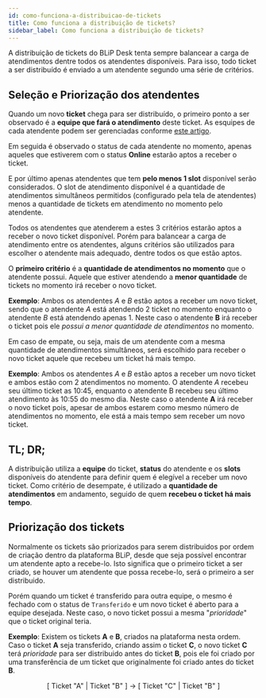 ```yaml
---
id: como-funciona-a-distribuicao-de-tickets
title: Como funciona a distribuição de tickets?
sidebar_label: Como funciona a distribuição de tickets?
---
```


A distribuição de tickets do BLiP Desk tenta sempre balancear a carga de atendimentos dentre todos os atendentes disponíveis. Para isso, todo ticket a ser distribuído é enviado a um atendente segundo uma série de critérios.

## Seleção e Priorização dos atendentes
Quando um novo **ticket** chega para ser distribuído, o primeiro ponto a ser observado é a **equipe que fará o atendimento** deste ticket. As esquipes de cada atendente podem ser gerenciadas conforme [este artigo](https://help.blip.ai/docs/en/helpdesk/blipdesk/gerenciamento-equipes/).

Em seguida é observado o status de cada atendente no momento, apenas aqueles que estiverem com o status **Online** estarão aptos a receber o ticket.

E por último apenas atendentes que tem **pelo menos 1 slot** disponível serão considerados. O slot de atendimento disponível é a quantidade de atendimentos simultâneos permitidos (configurado pela tela de atendentes) menos a quantidade de tickets em atendimento no momento pelo atendente.

Todos os atendentes que atenderem a estes 3 critérios estarão aptos a receber o novo ticket disponível. Porém para balancear a carga de atendimento entre os atendentes, alguns critérios são utilizados para escolher o atendente mais adequado, dentre todos os que estão aptos.

O **primeiro critério** é a **quantidade de atendimentos no momento** que o atendente possui. Aquele que estiver atendendo a **menor quantidade** de tickets no momento irá receber o novo ticket.

**Exemplo**:
Ambos os atendentes *A* e *B* estão aptos a receber um novo ticket, sendo que o atendente *A* está atendendo 2 ticket no momento enquanto o atendente *B* está atendendo apenas 1. Neste caso o atendente **B** irá receber o ticket pois ele *possui a menor quantidade de atendimentos* no momento.

Em caso de empate, ou seja, mais de um atendente com a mesma quantidade de atendimentos simultâneos, será escolhido para receber o novo ticket aquele que recebeu um ticket há mais tempo.

**Exemplo**:
Ambos os atendentes *A* e *B* estão aptos a receber um novo ticket e ambos estão com 2 atendimentos no momento. O atendente *A* recebeu seu último ticket as 10:45, enquanto o atendente B recebeu seu último atendimento às 10:55 do mesmo dia. Neste caso o atendente **A** irá receber o novo ticket pois, apesar de ambos estarem como mesmo número de atendimentos no momento, ele está a mais tempo sem receber um novo ticket.

## TL; DR;
A distribuição utiliza a **equipe** do ticket, **status** do atendente e os **slots** disponíveis do atendente para definir quem é elegível a receber um novo ticket. Como critério de desempate, é utilizado a **quantidade de atendimentos** em andamento, seguido de quem **recebeu o ticket há mais tempo**.


## Priorização dos tickets

Normalmente os tickets são priorizados para serem distribuidos por ordem de criação dentro da plataforma BLiP, desde que seja possível encontrar um atendente apto a recebe-lo. Isto significa que o primeiro ticket a ser criado, se houver um atendente que possa recebe-lo, será o primeiro a ser distribuido.

Porém quando um ticket é transferido para outra equipe, o mesmo é fechado com o status de `Transferido` e um novo ticket é aberto para a equipe desejada. Neste caso, o novo ticket possui a mesma "*prioridade*" que o ticket original teria.

**Exemplo**:
Existem os tickets **A** e **B**, criados na plataforma nesta ordem. Caso o ticket **A** seja transferido, criando assim o ticket **C**, o novo ticket **C** terá *prioridade* para ser distribuido antes do ticket **B**, pois ele foi criado por uma transferência de um ticket que originalmente foi criado antes do ticket **B**.

<center>[ Ticket "A" | Ticket "B" ] -> [ Ticket "C" | Ticket "B" ]</center>